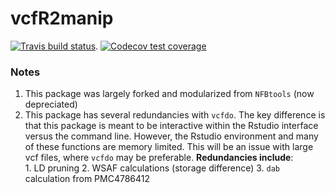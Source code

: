 # vcfR2manip
  [![Travis build status](https://travis-ci.org/IDEELResearch/vcfR2manip.svg?branch=master)](https://travis-ci.org/IDEELResearch/vcfRmanip). 
 [![Codecov test coverage](https://codecov.io/gh/IDEELResearch/vcfR2manip/branch/master/graph/badge.svg)](https://codecov.io/gh/IDEELResearch/vcfRmanip?branch=master)

### Notes

  1. This package was largely forked and modularized from `NFBtools` (now depreciated)
  2. This package has several redundancies with `vcfdo`. The key difference is that this package is meant to be interactive within the Rstudio interface versus the command line. However, the Rstudio environment and many of these functions are memory limited. This will be an issue with large vcf files, where `vcfdo` may be preferable. **Redundancies include**:   
  	1. LD pruning
  	2. WSAF calculations (storage difference) 
  	3. `dab` calculation from PMC4786412
